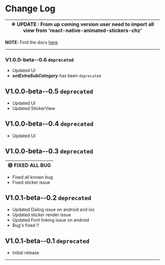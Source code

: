 # Change Log



|⚛ **UPDATE** : From up coming  version user need to import all view from 'react-native-animated-stickers-chz'|
| --- |



**NOTE:**
Find the docs [here](/README.md).

</div>

------

### V1.0.0-beta--0.6  `deprecated`
- Updated UI
- ***setExtraSubCategory*** has been `deprecated`

## V1.0.0-beta--0.5  `deprecated`

- Updated UI
- Updated StickerView

## V1.0.0-beta--0.4  `deprecated`

- Updated UI


## V1.0.0-beta--0.3  `deprecated`

| 😄 **FIXED ALL BUG** |
| --- |

- Fixed all known bug
- Fixed sticker issue

## V1.0.1-beta--0.2  `deprecated`

- Updated Dailog issue on android and ios
- Updated sticker render issue
- Updated Font linking issue on android 
- Bug's fixed !!

## V1.0.1-beta--0.1  `deprecated`

- Initial release

----------------------------------------------------------------
